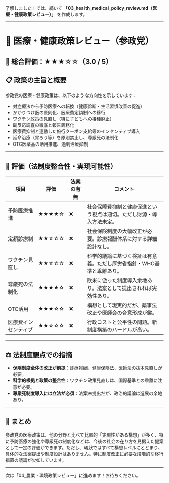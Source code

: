 了解しました！では、続いて **「03_health_medical_policy_review.md（医療・健康政策レビュー）」** を作成します。

---

# 🏥 医療・健康政策レビュー（参政党）

## 🌟 総合評価：★★★☆☆（3.0 / 5）

## 📋 政策の主旨と概要

参政党の医療・健康政策は、以下のような方向性を示しています：

- 対症療法から予防医療への転換（健康診断・生活習慣改善の促進）
- かかりつけ医の原則化、医療費定額制への移行
- ワクチン政策の見直し（特に子どもへの接種廃止）
- 副反応調査の徹底と報告義務化
- 医療費抑制と連動した旅行クーポン支給等のインセンティブ導入
- 延命治療（胃ろう等）を原則禁止し、尊厳死の法制化
- OTC医薬品の活用推進、過剰治療抑制

---

## 🧾 評価（法制度整合性・実現可能性）

| 項目 | 評価 | 法案の有無 | コメント |
|------|------|------------|----------|
| 予防医療推進 | ★★★★☆ | ❌ | 社会保障費抑制と健康促進という視点は適切。ただし財源・導入方法未定。 |
| 定額診療制 | ★★☆☆☆ | ❌ | 社会保険制度の大幅改正が必要。診療報酬体系に対する詳細設計なし。 |
| ワクチン見直し | ★★☆☆☆ | ❌ | 科学的議論に基づく検証は有意義。ただし厚労省指針・WHO基準と乖離あり。 |
| 尊厳死の法制化 | ★★★★☆ | ❌ | 欧米に倣った制度導入余地あり。法案として提出されれば実効性あり。 |
| OTC活用 | ★★★☆☆ | ❌ | 構想として現実的だが、薬事法改正や医師会の合意形成が鍵。 |
| 医療費インセンティブ | ★★☆☆☆ | ❌ | 行政コストと公平性の問題。新制度構築のハードルが高い。 |

---

## ⚖ 法制度観点での指摘

- **保険制度全体の改正が前提**：診療報酬、健康保険法、医師法の抜本見直しが必要。
- **科学的根拠と政策の整合性**：ワクチン政策見直しは、国際基準との乖離に注意が必要。
- **尊厳死制度導入には立法が必須**：法案未提出だが、政治的議論は進展の余地あり。

---

## 🧩 まとめ

参政党の医療政策は、他の分野と比べて比較的「実現性がある構想」が多く、特に予防医療の強化や尊厳死の制度化などは、今後の社会の在り方を見据えた提案として一定の評価ができます。ただし、現状ではすべて構想レベルにとどまり、具体的な法案提出や制度設計はありません。特に制度改正に必要な段階的な移行措置の議論が欠如しています。

---

次は「04_農業・環境政策レビュー」に進めます！お待ちください。